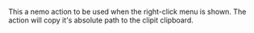 This a nemo action to be used when the right-click menu is shown. The action will copy it's absolute path to the clipit clipboard.
